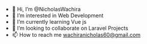 - 👋 Hi, I’m @NicholasWachira
- 👀 I’m interested in Web Development
- 🌱 I’m currently learning Vue js
- 💞️ I’m looking to collaborate on Laravel Projects
- 📫 How to reach me wachiranicholas60@gmail.com

<!---
NicholasWachira/NicholasWachira is a ✨ special ✨ repository because its `README.md` (this file) appears on your GitHub profile.
You can click the Preview link to take a look at your changes.
--->
